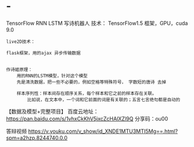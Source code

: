 # -
TensorFlow RNN LSTM 写诗机器人
技术：
	TensorFlow1.5 框架，GPU，cuda 9.0
	
	live2D技术：
	
	flask框架，用的ajax 异步传输数据
	
	
	作诗姬原理：
		用的RNN的LSTM模型，针对这个模型
		先是清洗数据，把一些不必要的，例如空格等特殊符号， 字数短的唐诗 去掉
		
		样本序列性：样本间存在顺序关系，每个样本和它之前的样本存在关联。
			比如说，在文本中，一个词和它前面的词是有关联的；五言七言绝句都是自动的
【数据及模型+完整项目】
百度云地址：https://pan.baidu.com/s/1vhxCkKhV5jxcZcHAlXZl9Q
分享码：ou00


答辩视频 https://v.youku.com/v_show/id_XNDE1MTU3MTI5Mg==.html?spm=a2hzp.8244740.0.0
